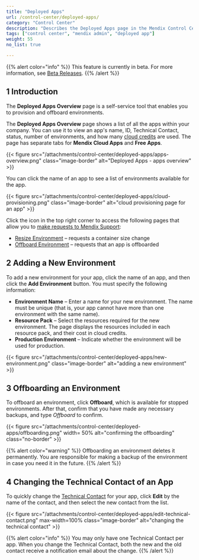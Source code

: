 ```yaml
---
title: "Deployed Apps"
url: /control-center/deployed-apps/
category: "Control Center"
description: "Describes the Deployed Apps page in the Mendix Control Center."
tags: ["control center", "mendix admin", "deployed app"]
weight: 55
no_list: true

---
```


{{% alert color="info" %}}
This feature is currently in beta. For more information, see [Beta Releases](/releasenotes/beta-features/).
{{% /alert %}}

## 1 Introduction

The **Deployed Apps Overview** page is a self-service tool that enables you to provision and offboard environments.

The **Deployed Apps Overview** page shows a list of all the apps within your company. You can use it to view an app's name, ID, Technical Contact, status, number of environments, and how many [cloud credits](/control-center/entitlements/#cloud-credits) are used. The page has separate tabs for **Mendix Cloud Apps** and **Free Apps**.

{{< figure src="/attachments/control-center/deployed-apps/apps-overview.png"  class="image-border"  alt="Deployed Apps - apps overview" >}}

You can click the name of an app to see a list of environments available for the app.

{{< figure src="/attachments/control-center/deployed-apps/cloud-provisioning.png"  class="image-border" alt="cloud provisioning page for an app" >}}

Click the icon in the top right corner to access the following pages that allow you to [make requests to Mendix Support](/support/submit-support-request/#submitting):

* [Resize Environment](/support/new-app-node-request-template/#resize) – requests a container size change
* [Offboard Environment](/support/new-app-node-request-template/#offboard) – requests that an app is offboarded

## 2 Adding a New Environment

To add a new environment for your app, click the name of an app, and then click the **Add Environment** button. You must specify the following information:

* **Environment Name** – Enter a name for your new environment. The name must be unique (that is, your app cannot have more than one environment with the same name).
* **Resource Pack** – Select the resources required for the new environment. The page displays the resources included in each resource pack, and their cost in cloud credits.
* **Production Environment** – Indicate whether the environment will be used for production.

{{< figure src="/attachments/control-center/deployed-apps/new-environment.png" class="image-border"   alt="adding a new environment" >}}

## 3 Offboarding an Environment

To offboard an environment, click **Offboard**, which is available for stopped environments. After that, confirm that you have made any necessary backups, and type *Offboard* to confirm.

{{< figure src="/attachments/control-center/deployed-apps/offboarding.png" width= 50% alt="confirming the offboarding" class="no-border" >}}

{{% alert color="warning" %}}
Offboarding an environment deletes it permanently. You are responsible for making a backup of the environment in case you need it in the future.
{{% /alert %}}

## 4 Changing the Technical Contact of an App

To quickly change the [Technical Contact](/developerportal/general/app-roles/#technical-contact) for your app, click **Edit** by the name of the contact, and then select the new contact from the list.

{{< figure src="/attachments/control-center/deployed-apps/edit-technical-contact.png" max-width=100% class="image-border"  alt="changing the technical contact" >}}

{{% alert color="info" %}}
You may only have one Technical Contact per app. When you change the Technical Contact, both the new and the old contact receive a notification email about the change.
{{% /alert %}}
